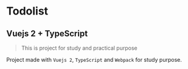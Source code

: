 # Todolist
## Vuejs 2 + TypeScript

> This is project for study and practical purpose

Project made with `Vuejs 2`, `TypeScript` and `Webpack` for study purpose.
